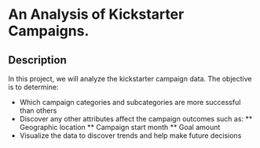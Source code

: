 # An Analysis of Kickstarter Campaigns.

## Description

In this project, we will analyze the kickstarter campaign data. The objective is to determine:

* Which campaign categories and subcategories are more successful than others
* Discover any other attributes affect the campaign outcomes such as:
** Geographic location
** Campaign start month
** Goal amount
* Visualize the data to discover trends and help make future decisions
